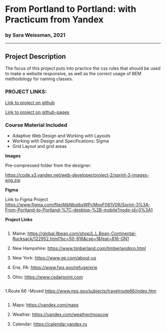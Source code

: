 # From Portland to Portland: with Practicum from Yandex
### by Sara Weissman, 2021
__________________________________________________________

## Project Description
The focus of this project puts into practice the css rules that should be used to make a website responsive, as well as the correct usage of BEM methodology for naming classes. 

### PROJECT LINKS:
[Link to project on github](https://github.com/SaraW011/RESPONSIVE-DESIGN-From-Portland-to-Portland-website)

[Link to project on github-pages](https://saraw011.github.io/RESPONSIVE-DESIGN-From-Portland-to-Portland-website/)

### Course Material Included
* Adaptive Web Design and Working with Layouts
* Working with Design and Specifications: Sigma
* Grid Layout and grid areas

**Images**

Pre-compressed folder from the designer:

 https://code.s3.yandex.net/web-developer/project-2/sprint-3-images-eng.zip 

**Figma**

Link to Figma Project  https://www.figma.com/file/AtbNbstbxWPcMqvF061V0R/Sprint-3%3A-From-Portland-to-Portland-%7C-desktop-%2B-mobile?node-id=0%3A1 

**Project Links**

```  places
```

1. Maine:
 https://global.llbean.com/shop/L.L.Bean-Continental-Rucksack/122952.html?bc=50-816&csp=f&feat=816-GN1 

2. New Hampshire:
 https://www.timberland.com/timberlandpro.html 

3. New York:
 https://www.ge.com/about-us 

4. Erie, PA:
 https://www.fws.gov/refuge/erie 

5. Ohio:
 https://www.cedarpoint.com 

```  cover
```  
1.Route 66 -Moved
 https://www.nps.gov/subjects/travelroute66/index.htm 

```  footer
``` 

1. Maps:
 https://yandex.com/maps 

2. Weather:
 https://yandex.com/weather/moscow 


3. Calendar:
 https://calendar.yandex.ru 
